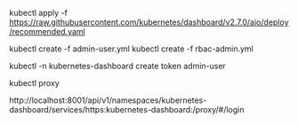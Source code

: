 kubectl apply -f https://raw.githubusercontent.com/kubernetes/dashboard/v2.7.0/aio/deploy/recommended.yaml


kubectl create -f admin-user.yml
kubectl create -f rbac-admin.yml

kubectl -n kubernetes-dashboard create token admin-user


kubectl proxy


http://localhost:8001/api/v1/namespaces/kubernetes-dashboard/services/https:kubernetes-dashboard:/proxy/#/login
